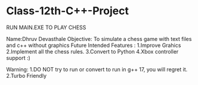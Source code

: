 # Class-12th-C++-Project

RUN MAIN.EXE TO PLAY CHESS


Name:Dhruv Devasthale
Objective: To simulate a chess game  with text files and c++ without graphics
Future Intended Features :
1.Improve Grahics
2.Implement all the chess rules.
3.Convert to Python
4.Xbox controller support :)

Warning:
1.DO NOT try to run or convert to run in g++ 17, you will regret it.
2.Turbo Friendly
